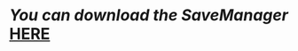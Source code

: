 # *You can download the SaveManager* **[HERE](https://github.com/Trofline/Tools/releases/tag/SaveManager)**
